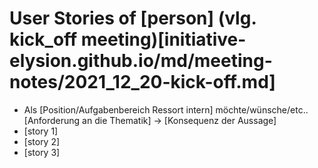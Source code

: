 # User Stories of [person] (vlg. kick_off meeting)[initiative-elysion.github.io/md/meeting-notes/2021_12_20-kick-off.md]

* Als [Position/Aufgabenbereich Ressort intern] möchte/wünsche/etc.. [Anforderung an die Thematik] -> [Konsequenz der Aussage]
* [story 1]
* [story 2]
* [story 3]